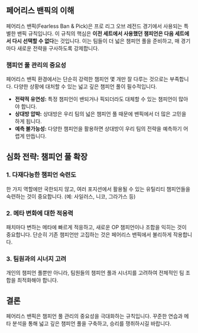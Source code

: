 ## 페어리스 밴픽의 이해

페어리스 밴픽(Fearless Ban & Pick)은 프로 리그 오브 레전드 경기에서 사용되는 특별한 밴픽 규칙입니다. 이 규칙의 핵심은 **이전 세트에서 사용했던 챔피언은 다음 세트에서 다시 선택할 수 없다**는 것입니다. 이는 팀들이 더 넓은 챔피언 풀을 준비하고, 매 경기마다 새로운 전략을 구사하도록 강제합니다.

### 챔피언 풀 관리의 중요성

페어리스 밴픽 환경에서는 단순히 강력한 챔피언 몇 개만 잘 다루는 것으로는 부족합니다. 다양한 상황에 대처할 수 있는 넓고 깊은 챔피언 풀이 필수적입니다.

*   **전략적 유연성:** 특정 챔피언이 밴되거나 픽되더라도 대체할 수 있는 챔피언이 많아야 합니다.
*   **상대방 압박:** 상대방은 우리 팀의 넓은 챔피언 풀 때문에 밴픽에서 더 많은 고민을 하게 됩니다.
*   **예측 불가능성:** 다양한 챔피언을 활용하면 상대방이 우리 팀의 전략을 예측하기 어렵게 만듭니다.

## 심화 전략: 챔피언 풀 확장

### 1. 다재다능한 챔피언 숙련도

한 가지 역할에만 국한되지 않고, 여러 포지션에서 활용될 수 있는 유틸리티 챔피언들을 숙련하는 것이 중요합니다. (예: 사일러스, 니코, 그라가스 등)

### 2. 메타 변화에 대한 적응력

패치마다 변하는 메타에 빠르게 적응하고, 새로운 OP 챔피언이나 조합을 익히는 것이 중요합니다. 단순히 기존 챔피언만 고집하는 것은 페어리스 밴픽에서 불리하게 작용합니다.

### 3. 팀원과의 시너지 고려

개인의 챔피언 풀뿐만 아니라, 팀원들의 챔피언 풀과 시너지를 고려하여 전체적인 팀 조합을 최적화해야 합니다.

## 결론

페어리스 밴픽은 챔피언 풀 관리의 중요성을 극대화하는 규칙입니다. 꾸준한 연습과 메타 분석을 통해 넓고 깊은 챔피언 풀을 구축하고, 승리를 쟁취하시길 바랍니다.
